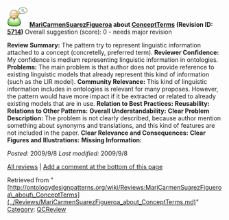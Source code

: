[![](../images/thumb/2/29/Reviewer.png/48px-Reviewer.png)](../Image/Reviewer.png.md "Reviewer.png")
__[MariCarmenSuarezFigueroa](../User/MariCarmenSuarezFigueroa.md "User:MariCarmenSuarezFigueroa") about [ConceptTerms](../Submissions/ConceptTerms.md "Submissions:ConceptTerms") (Revision ID: [5714](../Submissions/ConceptTerms@oldid=5714.md "http://ontologydesignpatterns.org/wiki/Submissions:ConceptTerms?oldid=5714"))__
Overall suggestion (score): 0 - needs major revision




 __Review Summary:__ The pattern try to represent linguistic information attached to a concept (concretelly, preferred term).
__Reviewer Confidence:__ My confidence is medium representing linguistic information in ontologies.
__Problems:__ The main problem is that author does not provide reference to existing linguistic models that already represent this kind of information (such as the LIR model).
__Community Relevance:__ This kind of linguistic information includes in ontologies is relevant for many proposes. However, the pattern would have more impact if it be extracted or related to already existing models that are in use.
__Relation to Best Practices:__ 
__Reusability:__ 
__Relations to Other Patterns:__ 
__Overall Understandability:__ 
__Clear Problem Description:__ The problem is not clearly described, because author mention something about synonyms and translations, and this kind of features are not included in the paper.
__Clear Relevance and Consequences:__ 
__Clear Figures and Illustrations:__ 
__Missing Information:__ 

_Posted:_ 2009/9/8 _Last modified:_ 2009/9/8



[All reviews](../Reviews/Main.md "Reviews:Main") | [Add a comment at the bottom of this page](index.php@title=Odp%253AAdd_comment&target=../Reviews/MariCarmenSuarezFigueroa_about_ConceptTerms.md#New_comment "http://ontologydesignpatterns.org/wiki/index.php?title=Odp:Add_comment&target=Reviews:MariCarmenSuarezFigueroa_about_ConceptTerms#New_comment")


Retrieved from "[http://ontologydesignpatterns.org/wiki/Reviews:MariCarmenSuarezFigueroa\_about\_ConceptTerms](../Reviews/MariCarmenSuarezFigueroa_about_ConceptTerms.md)"
 [Category](http://ontologydesignpatterns.org/wiki/Special:Categories "Special:Categories"): [QCReview](../Category/QCReview.md "Category:QCReview")